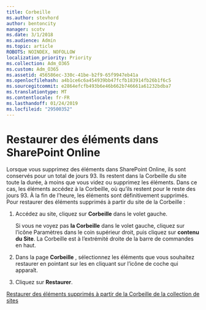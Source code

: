 ```yaml
---
title: Corbeille
ms.author: stevhord
author: bentoncity
manager: scotv
ms.date: 3/1/2018
ms.audience: Admin
ms.topic: article
ROBOTS: NOINDEX, NOFOLLOW
localization_priority: Priority
ms.collection: Adm_O365
ms.custom: Adm_O365
ms.assetid: 456586ec-330c-41be-b2f9-65f9947eb41a
ms.openlocfilehash: a4b1ce6c6a454939bb47fcfb183914fb26b1f6c5
ms.sourcegitcommit: e2864efcfb493b6e46b662b746661a61232bdba7
ms.translationtype: MT
ms.contentlocale: fr-FR
ms.lasthandoff: 01/24/2019
ms.locfileid: "29500352"
---
```

# <a name="restore-items-in-sharepoint-online"></a>Restaurer des éléments dans SharePoint Online

Lorsque vous supprimez des éléments dans SharePoint Online, ils sont conservés pour un total de jours 93. Ils restent dans la Corbeille du site toute la durée, à moins que vous videz ou supprimez les éléments. Dans ce cas, les éléments accédez à la Corbeille, où qu’ils restent pour le reste des jours 93. À la fin de l’heure, les éléments sont définitivement supprimés. Pour restaurer des éléments supprimés à partir du site de la Corbeille :
  
1. Accédez au site, cliquez sur **Corbeille** dans le volet gauche. 
    
    Si vous ne voyez pas **la Corbeille** dans le volet gauche, cliquez sur l’icône Paramètres dans le coin supérieur droit, puis cliquez sur **contenu du Site**. La Corbeille est à l’extrémité droite de la barre de commandes en haut.
    
2. Dans la page **Corbeille** , sélectionnez les éléments que vous souhaitez restaurer en pointant sur les en cliquant sur l’icône de coche qui apparaît. 
    
3. Cliquez sur **Restaurer**.
    
[Restaurer des éléments supprimés à partir de la Corbeille de la collection de sites ](https://go.microsoft.com/fwlink/?linkid=866439)
  

